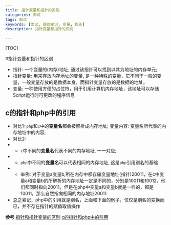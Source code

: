 ```yaml
---
title: 指针变量和指针的区别
categories: 面试 
tags: 面试
keywords: [面试, 基础知识, 变量, 指正]
description: 指针变量和指针的区别

---
```


<!--more-->

[TOC]

#指针变量和指针的区别
  * 指针: 一个变量的(内存)地址; 通过该指针可以找到以其为地址的内存单元;
  * 指针变量: 用来存放内存地址的变量, 是一种特殊的变量，它不同于一般的变量，一般变量存放的是数据本身，而指针变量存放的是数据的地址。
  * 变量: 一种使用方便的占位符，用于引用计算机内存地址，该地址可以存储Script运行时可更改的程序信息

## c的指针和php中的引用
  * 对比1: `php`和`c`中的**变量名**都会被解析成内存地址; 变量内容: 变量名所代表的内存地址中的内容;
  * 对比2:
  * * `c`中不同的**变量名**代表不同的内存地址, 一一对应;
  * * `php`中不同的**变量名**可以代表相同的内存地址, 这是`php`引用别名的基础
  * * 举例: 对于变量a变量b,所在内存中都存储变量地址(指针)20011，在c中变量a和变量b的所解析的内存地址一定是不同的，分别是10011和10012，他们都同时指向20011，但是在php中变量a和变量b就是一样的，都是10011，那么自然指向相同的内存地址20011
  * 总之紧记，php中的引用就是别名，上面和下面的例子，仅仅是别名的变换而已，并不存在指针的赋值取值操作
  

  **参考**
  [指针和指针变量的区别](http://sheng-huo.org/jiqiao-447382161.html)
  [c的指针和php中的引用](http://blog.csdn.net/yangfanzn/article/details/44731391)